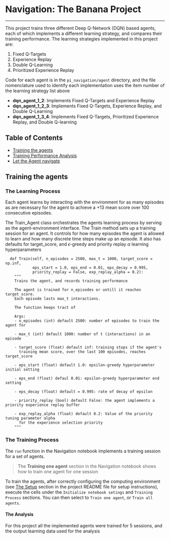 # Navigation: The Banana Project
---
This project trains three different Deep Q-Network (DQN) based agents, each of which implements a different learning strategy, and compares their training performance.  The learning strategies implemented in this project are:
1. Fixed Q-Targets
2. Experience Replay
3. Double Q-Learning
4. Prioritized Experience Replay

Code for each agent is in the `pi_navigation/agent` directory, and the file nomenclature used to identify each implementation uses the item number of the learning strategy list above

- **dqn_agent_1_2**: Implements Fixed Q-Targets and Experience Replay
- **dqn_agent_1_2_3**: Implements Fixed Q-Targets, Experience Replay, and Double Q-Learning
- **dqn_agent_1_3_4**: Implements Fixed Q-Targets, Prioritized Experience Replay, and Double Q-learning

## Table of Contents
- [Training the agents](#Training_the_Agents)
- [Training Performance Analysis](#Training_Performance_Analysis)
- [Let the Agent navigate](#Let_the_Agent_navigate)

## Training the agents
### The Learning Process
Each agent learns by interacting with the environment for as many episodes as are necessary for the agent to achieve a +13 mean score over 100 consecutive episodes.

The Train_Agent class orchestrates the agents learning process by serving as the agent-environment interface.  The Train method sets up a training session for an agent.  It controls for how many episodes the agent is allowed to learn and how many discrete time steps make up an episode.  It also has defaults for target_score, and $\epsilon$-greedy and priority replay $\alpha$ learning hyperparameters

```
  def Train(self, n_episodes = 2500, max_t = 1000, target_score = np.inf, 
            eps_start = 1.0, eps_end = 0.01, eps_decay = 0.995, 
            priority_replay = False, exp_replay_alpha = 0.2):
    """
    Trains the agent, and records training performance
    
    The agent is trained for n_episodes or untill it reaches target_score.
    Each episode lasts max_t interactions.
    
    The function keeps tract of 
    
    Args:
    - n_episodes (int) default 2500: number of episodes to train the agent for
    
    - max_t (int) default 1000: number of t (interactions) in an episode
    
    - target_score (float) default inf: training stops if the agent's 
      training mean score, over the last 100 episodes, reaches target_score
      
    - eps_start (float) default 1.0: epsilon-greedy hyperparameter initial setting
    
    - eps_end (float) defaul 0.01: epsilon-greedy hyperparameter end setting
    
    - eps_decay (float) default = 0.995: rate of decay of epsilon
    
    - priority_replay (bool) default False: the agent implements a priority experience replay buffer
    
    - exp_replay_alpha (float) default 0.2: Value of the priority tuning parameter alpha
      for the experience selection priority
    """

```

### The Training Process
The `run` function in the Navigation notebook implements a training session for a set of agents.  
> The **Training one agent** section in the Navigation notebook shows how to train one agent for one session

To train the agents, after correctly configuring the computing environment (see [The Setup](../README.md) section in the project README file for setup instructions), execute the cells under the `Initialize notebook setings` and `Training Process` sections.  You can then select to `Train one agent`, or `Train all agents`.

#### The Analysis
For this project all the implemented agents were trained for 5 sessions, and the output learning data used for the analysis

